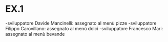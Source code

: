 # EX.1
-sviluppatore Davide Mancinelli: assegnato al menù pizze
-sviluppatore Filippo Carovillano: assegnato al menù dolci
-sviluppatore Francesco Mari: assegnato al menù bevande



